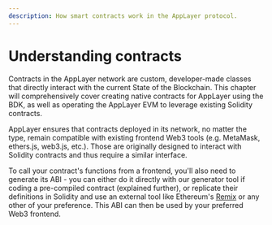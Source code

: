 ```yaml
---
description: How smart contracts work in the AppLayer protocol.
---
```


# Understanding contracts

Contracts in the AppLayer network are custom, developer-made classes that directly interact with the current State of the Blockchain. This chapter will comprehensively cover creating native contracts for AppLayer using the BDK, as well as operating the AppLayer EVM to leverage existing Solidity contracts.

AppLayer ensures that contracts deployed in its network, no matter the type, remain compatible with existing frontend Web3 tools (e.g. MetaMask, ethers.js, web3.js, etc.). Those are originally designed to interact with Solidity contracts and thus require a similar interface.

To call your contract's functions from a frontend, you'll also need to generate its ABI - you can either do it directly with our generator tool if coding a pre-compiled contract (explained further), or replicate their definitions in Solidity and use an external tool like Ethereum's [Remix](https://remix.ethereum.org/) or any other of your preference. This ABI can then be used by your preferred Web3 frontend.
